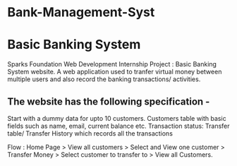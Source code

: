 # Bank-Management-Syst

# Basic Banking System
  Sparks Foundation Web Development Internship Project : Basic Banking System website. 
  A web application used to tranfer virtual money between multiple users and also record the banking transactions/ activities.

## The website has the following specification -
  Start with a dummy data for upto 10 customers.
  Customers table with basic fields such as name, email, current balance etc.
  Transaction status:
  Transfer table/ Transfer History which records all the transactions

Flow : Home Page > View all customers > Select and View one customer > Transfer Money > Select customer to transfer to > View all Customers.
